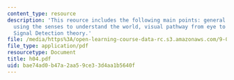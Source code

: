 ```yaml
---
content_type: resource
description: 'This reource includes the following main points: general problem of
  using the senses to understand the world, visual pathway from eye to brain, and
  Signal Detection theory.'
file: /media/https%3A/open-learning-course-data-rc.s3.amazonaws.com/9-00-introduction-to-psychology-fall-2004/bae74ad0b47a2aa59ce33d4aa1b5640f_h04.pdf
file_type: application/pdf
resourcetype: Document
title: h04.pdf
uid: bae74ad0-b47a-2aa5-9ce3-3d4aa1b5640f
---
```

